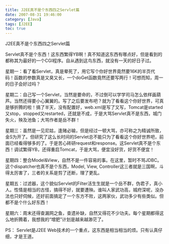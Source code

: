 ```yaml
---
title: J2EE真不是个东西四之Servlet篇
date: 2007-08-31 19:46:00
category: [Java]
tags: [J2EE]
toc: true
---
```

J2EE真不是个东西四之Servlet篇
<!-- more -->
Servlet真不是个东西！这东西繁得YB啊！真不知道这东西有哪点好，但是看到的都称其为最好的一个CGI程序。自从遇到这鸟东西，就没有一天的好日子过。

星期一：看了看Servlet，真是晕死了，用它写个你好世界竟然要16K的半页代码！函数的参数真是又臭又长，一个doGet函数竟然还要写两行！可想而知，周一的日子会好过吗？

星期二：自己写一个Servlet，当然是要命的，不过倒可以学学司马怎么依样画葫芦。当然还得要小心翼翼的。写了之后要发布吧？就为了看看这个你好世界，可真是够折腾的啦！搞了半天，没有配置好，web.xml是写了又写，Tomcat是started又stop，stopped又restarted，还就是不成，于是大骂Servlet真不是东西，城门失火，殃及池鱼；大骂作者是岳不群！

星期三：虽然是一见尼姑，逢赌必输，但是经过一顿大骂，亦可称之为精诚所致，金S为开了。但研究了这么长时间的Servlet总不能只为了看看这个你好世界吧，前面已经看得够多的了。于是苦心砖研request和response。这Servlet真不是个东西！调试繁得YB，还得重启Tomcat，于是大骂，便宜没好货，好货不便宜！

星期四：整合Model&View，自然不是一件容易的事。在这里，暂时不骂JDBC。这个dispatcher也真不是个东西，Model, View, Controller这三者就是三国啊，斗得太厉害了，三者的关系是剪了还断，理了更乱。

星期五：过滤器，这个貌似Servlet的Filter活生生就是一个岳不群，伪君子，真小人。性情是相当的古怪，搞得不好，就要遭殃。谁叫人家武功高，城府深呢，没办法也只好伺候，还好前面搞定了一个东方不败，这两家伙，武功多少有些类似。但都不是个什么好东西！

星期六：周末还得查漏网之鱼，查遗补缺，自然又得花不少功夫。每个星期都得这么地折腾着，我想我的“增肥”计划是越来越渺茫了。

PS： 
Servlet是J2EE Web技术的一个重点，这东西是相当相当的烦。只有认真仔细，才是王道。